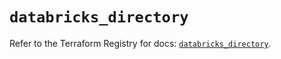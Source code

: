 # `databricks_directory`

Refer to the Terraform Registry for docs: [`databricks_directory`](https://registry.terraform.io/providers/databricks/databricks/1.64.0/docs/resources/directory).
